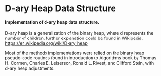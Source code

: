 # D-ary Heap Data Structure
#### Implementation of d-ary heap data structure.

D-ary heap is a generalization of the binary heap, where d represents
the number of children. further explanation could be found in Wikipedia:
https://en.wikipedia.org/wiki/D-ary_heap

Most of the methods implementations were relied on the binary heap pseudo-code
routines found in Introduction to Algorithms book by Thomas H. Cormen,
Charles E. Leiserson, Ronald L. Rivest, and Clifford Stein, with d-ary heap adjustments.

